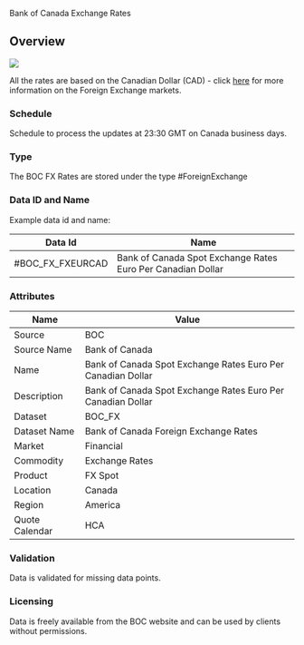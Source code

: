 Bank of Canada Exchange Rates

## Overview

![](/img/data/boc.png)

All the rates are based on the Canadian Dollar (CAD) - click [here](/docs/data/fx) for more information on the Foreign Exchange markets.

### Schedule

Schedule to process the updates at 23:30 GMT on Canada business days.


### Type

The BOC FX Rates are stored under the type #ForeignExchange

### Data ID and Name

Example data id and name:

|Data Id|Name|
|-|-|
|#BOC\_FX\_FXEURCAD|Bank of Canada Spot Exchange Rates Euro Per Canadian Dollar|

### Attributes

|Name|Value|
|-|-|
|Source|BOC|
|Source Name|Bank of Canada|
|Name|Bank of Canada Spot Exchange Rates Euro Per Canadian Dollar|
|Description|Bank of Canada Spot Exchange Rates Euro Per Canadian Dollar|
|Dataset|BOC_FX|
|Dataset Name|Bank of Canada Foreign Exchange Rates|
|Market|Financial|
|Commodity|Exchange Rates|
|Product|FX Spot|
|Location|Canada|
|Region|America|
|Quote Calendar|HCA|

### Validation

Data is validated for missing data points.

### Licensing

Data is freely available from the BOC website and can be used by clients without permissions.

